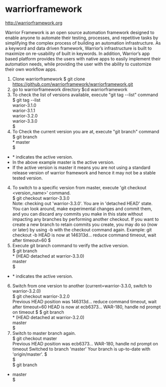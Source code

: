 # warriorframework
http://warriorframework.org

Warrior Framework is an open source automation framework designed to enable anyone to automate their testing, processes, and repetitive tasks by simplifying the complex process of building an automation infrastructure. As a keyword and data driven framework, Warrior’s infrastructure is built to maximize on re-usability of  built in keywords. In addition, Warrior’s app based platform provides the users with native apps to easily implement their automation needs, while providing the user with the ability to customize their own workflow apps.

1. Clone warriorframework
$ git clone https://github.com/warriorframework/warriorframework.git
2. go to warriorframework directory
$cd warriorframework
3. To check the list of versions available, execute "git tag --list" command <br/>
$ git tag --list <br />
warior-3.1.0 <br/>
warior-3.1.1 <br/>
warior-3.2.0 <br/>
warior-3.3.0 <br/>
$
3. To Check the current version you are at, execute "git branch" command <br/>
$ git branch <br/>
\* master <br/>
$
- \* indicates the active version.
- In the above example master is the active version.
- If the active version is master it means you are not using a standard release version of warrior framework and hence it may
not be a stable tested version.
4. To switch to a specific version from master, execute 'git checkout <version_name>' command. <br/>
$ git checkout warrior-3.3.0 <br/>
Note: checking out 'warrior-3.3.0'.
You are in 'detached HEAD' state. You can look around, make experimental
changes and commit them, and you can discard any commits you make in this
state without impacting any branches by performing another checkout.
If you want to create a new branch to retain commits you create, you may
do so (now or later) by using -b with the checkout command again. Example:
git checkout -b <new-branch-name>
HEAD is now at 146313d... reduce command timeout, wait after timeout=60
$
5. Execute git branch command to verify the active version. <br/>
$ git branch <br/>
\* (HEAD detached at warrior-3.3.0) <br/>
master <br/>
$
- \* indicates the active version.
6. Switch from one version to another (current=warrior-3.3.0, switch to warrior-3.2.0) <br/>
$ git checkout warrior-3.2.0 <br/>
Previous HEAD position was 146313d... reduce command timeout, wait after timeout=60
HEAD is now at ecb6373... WAR-180, handle nd prompt on timeout
$
$ git branch <br/>
\* (HEAD detached at warrior-3.2.0) \
master <br/>
$
7. Switch to master branch again. <br/>
$ git checkout master <br/>
Previous HEAD position was ecb6373... WAR-180, handle nd prompt on timeout
Switched to branch 'master'
Your branch is up-to-date with 'origin/master'.
$ <br/>
$ <br/>
$ git branch <br/>
* master <br/>
$ 
